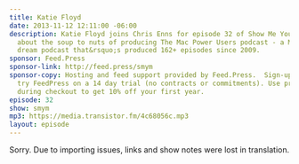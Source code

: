 ```yaml
---
title: Katie Floyd
date: 2013-11-12 12:11:00 -06:00
description: Katie Floyd joins Chris Enns for episode 32 of Show Me Your Mic to chat
  about the soup to nuts of producing The Mac Power Users podcast - a Mac nerd&rsquo;s
  dream podcast that&rsquo;s produced 162+ episodes since 2009.
sponsor: Feed.Press
sponsor-link: http://feed.press/smym
sponsor-copy: Hosting and feed support provided by Feed.Press.  Sign-up today and
  try FeedPress on a 14 day trial (no contracts or commitments). Use promo code "smym"
  during checkout to get 10% off your first year.
episode: 32
show: smym
mp3: https://media.transistor.fm/4c68056c.mp3
layout: episode
---
```


Sorry. Due to importing issues, links and show notes were lost in translation.

